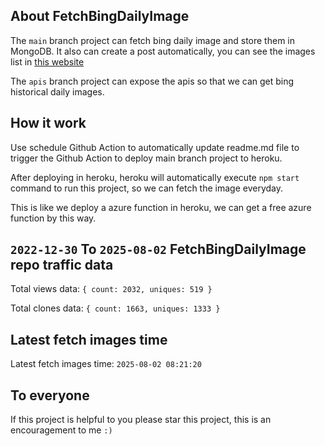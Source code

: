 ## About FetchBingDailyImage

The `main` branch project can fetch bing daily image and store them in MongoDB.
It also can create a post automatically, you can see the images list in [this website](https://oursalbum.netlify.app)

The `apis` branch project can expose the apis so that we can get bing historical daily images.

## How it work

Use schedule Github Action to automatically update readme.md file to trigger the Github Action to deploy main branch project to heroku.

After deploying in heroku, heroku will automatically execute `npm start` command to run this project, so we can fetch the image everyday.

This is like we deploy a azure function in heroku, we can get a free azure function by this way.

## `2022-12-30` To `2025-08-02` FetchBingDailyImage repo traffic data

Total views data: `{ count: 2032, uniques: 519 }`

Total clones data: `{ count: 1663, uniques: 1333 }`

## Latest fetch images time

Latest fetch images time: `2025-08-02 08:21:20`

## To everyone

If this project is helpful to you please star this project, this is an encouragement to me `:)`



